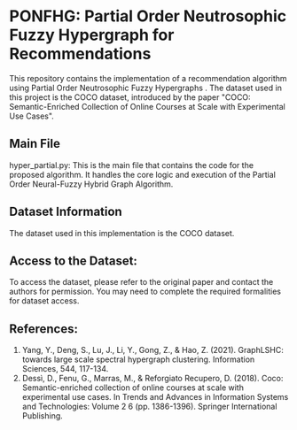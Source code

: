 # PONFHG: Partial Order Neutrosophic Fuzzy Hypergraph for Recommendations
This repository contains the implementation of a recommendation algorithm using Partial Order Neutrosophic Fuzzy Hypergraphs . The dataset used in this project is the COCO dataset, introduced by the paper "COCO: Semantic-Enriched Collection of Online Courses at Scale with Experimental Use Cases".

## Main File
hyper_partial.py: This is the main file that contains the code for the proposed algorithm. It handles the core logic and execution of the Partial Order Neural-Fuzzy Hybrid Graph Algorithm.
## Dataset Information
The dataset used in this implementation is the COCO dataset. 

## Access to the Dataset:
To access the dataset, please refer to the original paper and contact the authors for permission. You may need to complete the required formalities for dataset access.


## References:
1. Yang, Y., Deng, S., Lu, J., Li, Y., Gong, Z., & Hao, Z. (2021). GraphLSHC: towards large scale spectral hypergraph clustering. Information Sciences, 544, 117-134.
2. Dessì, D., Fenu, G., Marras, M., & Reforgiato Recupero, D. (2018). Coco: Semantic-enriched collection of online courses at scale with experimental use cases. In Trends and Advances in Information Systems and Technologies: Volume 2 6 (pp. 1386-1396). Springer International Publishing.
